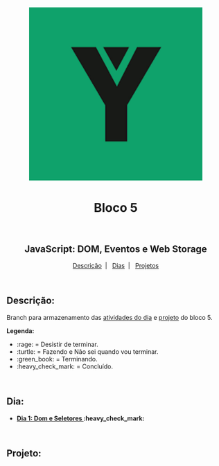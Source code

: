 <h1 align="center">
  <img alt="Imagem da Trybe" src="Imagens/trybe.png" width="400px">
</h1>

<h1 align="center">Bloco 5</h1>
</br>
<h2 align="center">JavaScript: DOM, Eventos e Web Storage</h2>

<p align="center">
  <a href="#descricao">Descrição</a>&nbsp;&nbsp;|&nbsp;&nbsp;
  <a href="#dia">Dias</a>&nbsp;&nbsp;|&nbsp;&nbsp;
  <a href="#projeto">Projetos</a>
</p>

</br>
<h2 id="descricao"><strong>Descrição:</strong></h2>
<p>Branch para armazenamento das <a href="#dia">atividades do dia</a> e <a href="#projeto">projeto</a> do bloco 5.</p>
<strong>Legenda:</strong>
<ul>
 <li>:rage: = Desistir de terminar.</li>
 <li>:turtle: = Fazendo e Não sei quando vou terminar.</li>
 <li>:green_book: = Terminando.</li>
 <li>:heavy_check_mark: = Concluído.</li>
</ul>

</br>
<h2 id="dia"><strong>Dia:<strong></h2>
<ul>
  <li><a href="Bloco_5/Dia_1/">Dia 1: Dom e Seletores </a>:heavy_check_mark:</li>
</ul>

</br>
<h2 id="projeto"><strong>Projeto:<strong></h2>